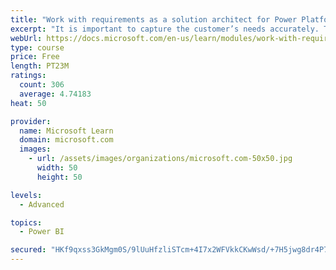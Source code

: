 ```yaml
---
title: "Work with requirements as a solution architect for Power Platform and Dynamics 365"
excerpt: "It is important to capture the customer’s needs accurately. This module explains how to capture requirements and identify functional and non-functional items."
webUrl: https://docs.microsoft.com/en-us/learn/modules/work-with-requirements/
type: course
price: Free
length: PT23M
ratings:
  count: 306
  average: 4.74183
heat: 50

provider:
  name: Microsoft Learn
  domain: microsoft.com
  images:
    - url: /assets/images/organizations/microsoft.com-50x50.jpg
      width: 50
      height: 50

levels:
  - Advanced

topics:
  - Power BI

secured: "HKf9qxss3GkMgm0S/9lUuHfzliSTcm+4I7x2WFVkkCKwWsd/+7H5jwg8dr4P7BJXdJJydZkT6QOYzDYhSIjQN5+ZzqmaSGa0gIZa89z/Fb2CTOr5DCm0HBpMl3MbrHgi+H+63Q8AipoDs7GIVmxwRDa1u0oePQHwiBqZxmVT16+UyPR8m8w068WmO6lI0XSbk3dRlkxQVj9HGs78/uRavLthQ1CRT+4T4refJIxb4yfn6h3+RC3dUWc+XYsPY9CvpxlBmYlgIOvITlIPYM/Z1wKHLHPH3ACAIUdVaeZNHTBcqK95JTy1KajKnzG2uIQynB19nwoL9f8gNns593c2FHyb/2SRr2AtwQmpyuQhbhbvNxGnbPSEkB8pvZoZrSU1cwL5tJixQHAg+58Aj1FDBEmLtGmGlDvoLhefWDAvFlY=;qUmLNezifNCNpZGty8jnag=="
---
```



